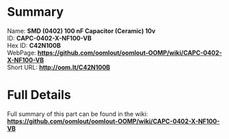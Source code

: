 
Summary
=================
  
Name: __SMD (0402) 100 nF Capacitor (Ceramic) 10v__    
ID: __CAPC-0402-X-NF100-VB__   
Hex ID: __C42N100B__   
WebPage: __https://github.com/oomlout/oomlout-OOMP/wiki/CAPC-0402-X-NF100-VB__   
Short URL: __http://oom.lt/C42N100B__   

Full Details
==========================
Full summary of this part can be found in the wiki:   
__https://github.com/oomlout/oomlout-OOMP/wiki/CAPC-0402-X-NF100-VB__    

